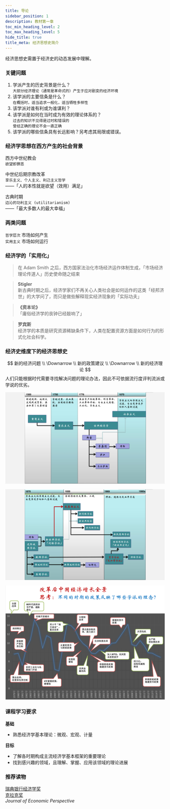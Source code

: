 ```yaml
---
title: 导论
sidebar_position: 1
description: 教材第一章
toc_min_heading_level: 2
toc_max_heading_level: 5
hide_title: true
title_meta: 经济思想史简介
---
```


经济思想史需置于经济史的动态发展中理解。

### 关键问题

1. 学派产生的历史背景是什么？  
`大部分经济理论（通常是革命式的）产生于应对剧变的经济环境`  
2. 该学派的主要信条是什么？  
`在概括时，适当追求一般化，适当牺牲多样性`  
3. 该学派对谁有利或为谁谋利？  
4. 该学派是如何在当时成为有效的理论体系的？  
`过去的知识不见得是过时和错误的`  
`曾经正确的理论不会一直正确`  
5. 该学派的哪些信条具有长远影响？另考虑其局限或错误。

### 经济学思想在西方产生的社会背景

西方中世纪教会  
`欲望即罪恶`

中世纪后期宗教改革  
`享乐主义、个人主义、利己主义哲学`  
——「人的本性就是欲望（效用）满足」

古典时期  
`边沁的功利主义 (utilitarianism)`  
——「最大多数人的最大幸福」

### 两类问题

`哲学层次` 市场如何产生  
`实用主义` 市场如何运行

### 经济学的「实用化」

> 在 Adam Smith 之后，西方国家法治化市场经济运作体制生成，「市场经济理论传道人」历史使命随之结束

> **Stigler**  
> 新古典时期之后，经济学家们不再关心人类社会是如何运作的这类「经邦济世」的大学问了，而只是做些解释现实经济现象的「实际功夫」

> **《资本论》**  
>「庸俗经济学的丧钟已经敲响了」

> **罗宾斯**  
> 经济学的本质是研究资源稀缺条件下，人类在配置资源方面是如何行为的形式化社会科学。

### 经济史维度下的经济思想史

$$
新的经济问题 \\
\Downarrow \\
新的政策建议 \\
\Downarrow \\
新的经济理论
$$
人们只能根据时代需要寻找解决问题的理论办法，因此不可依据流行度评判流派或学说的优劣。

![1500-1870](1500-1870.png)

![1870-1980](1870-1980.png)

![gghzgjjzzqj](gghzgjjzzqj.png)

### 课程学习要求

**基础**  
- 熟悉经济学基本理论：微观、宏观、计量

**目标**  
- 了解各时期构成主流经济学基本框架的重要理论  
- 找到感兴趣的领域，且理解、掌握、应用该领域的理论进展  

### 推荐读物

[瑞典银行经济学奖](https://www.nobelprize.org/prizes/uncategorized/all-prizes-in-economic-sciences/)  
[克拉克奖](https://www.aeaweb.org/about-aea/honors-awards/bates-clark)  
*Journal of Economic Perspective*



